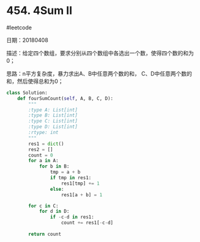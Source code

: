 # 454. 4Sum II
#leetcode

日期：20180408

描述：给定四个数组，要求分别从四个数组中各选出一个数，使得四个数的和为0；

思路：n平方复杂度，暴力求出A、B中任意两个数的和， C、D中任意两个数的和，然后使得总和为0；

```python
class Solution:
    def fourSumCount(self, A, B, C, D):
        """
        :type A: List[int]
        :type B: List[int]
        :type C: List[int]
        :type D: List[int]
        :rtype: int
        """
        res1 = dict()
        res2 = []
        count = 0
        for a in A:
            for b in B:
                tmp = a + b
                if tmp in res1:
                    res1[tmp] += 1
                else:
                    res1[a + b] = 1

        for c in C:
            for d in D:
                if -c-d in res1:
                    count += res1[-c-d]
                
        return count  

```